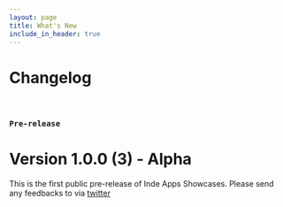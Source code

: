 ```yaml
---
layout: page
title: What's New
include_in_header: true
---
```


# Changelog

<br>

### `Pre-release`

# **Version 1.0.0 (3) - Alpha**
This is the first public pre-release of Inde Apps Showcases. Please send any feedbacks to via [twitter](https://twitter.com/AppsIndie)